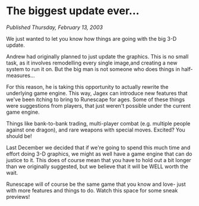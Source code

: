 # The biggest update ever...
*Published Thursday, February 13, 2003*

We just wanted to let you know how things are going with the big 3-D update.

Andrew had originally planned to just update the graphics. This is no small task, as it involves remodelling every single image,and creating a new system to run it on. But the big man is not someone who does things in half-measures...

For this reason, he is taking this opportunity to actually rewrite the underlying game engine. This way, Jagex can introduce new features that we've been itching to bring to Runescape for ages. Some of these things were suggestions from players, that just weren't possible under the current game engine.

Things like bank-to-bank trading, multi-player combat (e.g. multiple people against one dragon), and rare weapons with special moves. Excited? You should be!

Last December we decided that if we're going to spend this much time and effort doing 3-D graphics, we might as well have a game engine that can do justice to it. This does of course mean that you have to hold out a bit longer than we originally suggested, but we believe that it will be WELL worth the wait.

Runescape will of course be the same game that you know and love- just with more features and things to do. Watch this space for some sneak previews!
